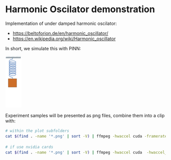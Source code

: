 # Harmonic Oscilator demonstration

Implementation of under damped harmonic oscilator:
- https://beltoforion.de/en/harmonic_oscillator/
- https://en.wikipedia.org/wiki/Harmonic_oscillator

In short, we simulate this with PINN:

<img src="Damped_spring.gif" width="50">

Experiment samples will be presented as png files, combine them into a clip with:

``` bash 
# within the plot subfolders
cat $(find . -name '*.png' | sort -V) | ffmpeg -hwaccel cuda -framerate 60 -i - -c:v libx264 -pix_fmt yuv420p -s 4000x800 out.mp4

# if use nvidia cards
cat $(find . -name '*.png' | sort -V) | ffmpeg -hwaccel cuda  -hwaccel_output_format cuda -framerate 60 -i - -c:v h264_nvenc -pix_fmt yuv420p -s 4000x800 out.mp4 
```

